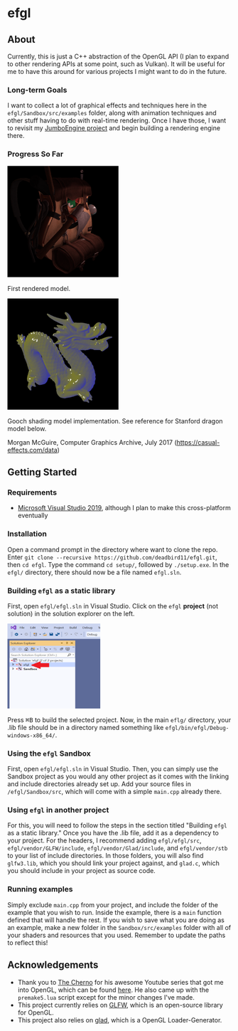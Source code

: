 # efgl
## About
Currently, this is just a C++ abstraction of the OpenGL API (I plan to expand to other rendering APIs at some point, such as Vulkan). It will be useful for me to have this around for various projects I might want to do in the future.
### Long-term Goals
I want to collect a lot of graphical effects and techniques here in the `efgl/Sandbox/src/examples` folder, along with animation techniques and other stuff having to do with real-time rendering. Once I have those, I want to revisit my [JumboEngine project](https://github.com/deadbird11/efgl/JumboEngine) and begin building a rendering engine there.
### Progress So Far
<img src="progress/first_model_render.PNG" width="250" height="250" />   

First rendered model.  

<img src="progress/gooch_shading.PNG" width="250" height="250" />

Gooch shading model implementation. See reference for Stanford dragon model below.

Morgan McGuire, Computer Graphics Archive, July 2017 (https://casual-effects.com/data)

## Getting Started
### Requirements
* [Microsoft Visual Studio 2019](https://visualstudio.microsoft.com/vs/), although I plan to make this cross-platform eventually    
### Installation
Open a command prompt in the directory where want to clone the repo. Enter `git clone --recursive https://github.com/deadbird11/efgl.git`, then `cd efgl`. Type the command `cd setup/`, followed by `./setup.exe`. In the `efgl/` directory, there should now be a file named `efgl.sln`.   
### Building `efgl` as a static library
First, open `efgl/efgl.sln` in Visual Studio. Click on the `efgl` __project__ (not solution) in the solution explorer on the left.      
   
<img src="img/solutionexplorer.png" alt="step1" width="209" height="191">      
    
Press <kbd>⌘B</kbd> to build the selected project. Now, in the main `eflg/` directory, your .lib file should be in a directory named something like `efgl/bin/efgl/Debug-windows-x86_64/`.  
### Using the `efgl` Sandbox
First, open `efgl/efgl.sln` in Visual Studio. Then, you can simply use the Sandbox project as you would any other project as it comes with the linking and include directories already set up. Add your source files in `/efgl/Sandbox/src`, which will come with a simple `main.cpp` already there.      
### Using `efgl` in another project
For this, you will need to follow the steps in the section titled "Building `efgl` as a static library." Once you have the .lib file, add it as a dependency to your project. For the headers, I recommend adding `efgl/efgl/src`, `efgl/vendor/GLFW/include`, `efgl/vendor/Glad/include`, and `efgl/vendor/stb` to your list of include directories. In those folders, you will also find `glfw3.lib`, which you should link your project against, and `glad.c`, which you should include in your project as source code. 
### Running examples
Simply exclude `main.cpp` from your project, and include the folder of the example that you wish to run. Inside the example, there is a `main` function defined that will handle the rest. If you wish to save what you are doing as an example, make a new folder in the `Sandbox/src/examples` folder with all of your shaders and resources that you used. Remember to update the paths to reflect this!
## Acknowledgements
* Thank you to [The Cherno](https://github.com/TheCherno) for his awesome Youtube series that got me into OpenGL, which can be found [here](https://www.youtube.com/watch?v=W3gAzLwfIP0&list=PLlrATfBNZ98foTJPJ_Ev03o2oq3-GGOS2). He also came up with the `premake5.lua` script except for the minor changes I've made.
* This project currently relies on [GLFW](https://www.glfw.org/), which is an open-source library for OpenGL.    
* This project also relies on [glad](https://github.com/Dav1dde/glad), which is a OpenGL Loader-Generator.
